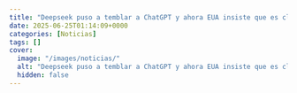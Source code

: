 ```yaml
---
title: "Deepseek puso a temblar a ChatGPT y ahora EUA insiste que es clave en el ejercito de China. Nadie lo puede comprobar"
date: 2025-06-25T01:14:09+0000
categories: [Noticias]
tags: []
cover:
  image: "/images/noticias/"
  alt: "Deepseek puso a temblar a ChatGPT y ahora EUA insiste que es clave en el ejercito de China. Nadie lo puede comprobar"
  hidden: false
---
```



